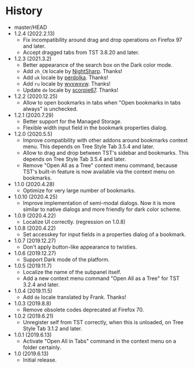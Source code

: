 # History

 - master/HEAD
 - 1.2.4 (2022.2.13)
   * Fix incompatibility around drag and drop operations on Firefox 97 and later.
   * Accept dragged tabs from TST 3.8.20 and later.
 - 1.2.3 (2021.3.2)
   * Better appearance of the search box on the Dark color mode.
   * Add `zh_CN` locale by [NightSharp](https://github.com/NightSharp). Thanks!
   * Add `uk` locale by [perdolka](https://github.com/perdolka). Thanks!
   * Add `ru` locale by [wvxwxvw](https://github.com/wvxwxvw). Thanks!
   * Update `de` locale by [scorpie67](https://github.com/scorpie67). Thanks!
 - 1.2.2 (2020.12.25)
   * Allow to open bookmarks in tabs when "Open bookmarks in tabs always" is unchecked.
 - 1.2.1 (2020.7.29)
   * Better support for the Managed Storage.
   * Flexible width input field in the bookmark properties dialog.
 - 1.2.0 (2020.5.5)
   * Improve compatibility with other addons around bookmarks context menu. This depends on Tree Style Tab 3.5.4 and later.
   * Allow to drag and drop between TST's sidebar and bookmarks. This depends on Tree Style Tab 3.5.4 and later.
   * Remove "Open All as a Tree" context menu command, because TST's built-in feature is now available via the context menu on bookmarks.
 - 1.1.0 (2020.4.28)
   * Optimize for very large number of bookmarks.
 - 1.0.10 (2020.4.25)
   * Improve implementation of semi-modal dialogs. Now it is more similar to native dialogs and more friendly for dark color scheme.
 - 1.0.9 (2020.4.22)
   * Localize UI correctly. (regression on 1.0.8)
 - 1.0.8 (2020.4.22)
   * Set accesskey for input fields in a properties dialog of a bookmark.
 - 1.0.7 (2019.12.27)
   * Don't apply button-like appearance to twisties.
 - 1.0.6 (2019.12.27)
   * Support Dark mode of the platform.
 - 1.0.5 (2019.11.7)
   * Localize the name of the subpanel itself.
   * Add a new context menu command "Open All as a Tree" for TST 3.2.4 and later.
 - 1.0.4 (2019.11.5)
   * Add `de` locale translated by Frank. Thanks!
 - 1.0.3 (2019.8.8)
   * Remove obsolete codes deprecated at Firefox 70.
 - 1.0.2 (2019.6.21)
   * Unregister self from TST correctly, when this is unloaded, on Tree Style Tab 3.1.2 and later.
 - 1.0.1 (2019.6.13)
   * Activate "Open All in Tabs" command in the context menu on a folder certainly.
 - 1.0 (2019.6.13)
   * Initial release.
